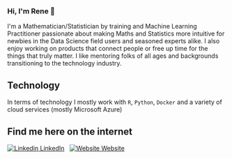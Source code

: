 ### Hi, I'm Rene 👋

I'm a Mathematician/Statistician by training and Machine Learning Practitioner passionate about making Maths and Statistics more intuitive for newbies in the Data Science field users and seasoned experts alike. I also enjoy working on products that connect people or free up time for the things that truly matter. I like mentoring folks of all ages and backgrounds transitioning to the technology industry.

## Technology
In terms of technology I mostly work with `R`, `Python`, `Docker` and a variety of cloud services (mostly Microsoft Azure)

## Find me here on the internet
[![Linkedin](https://i.stack.imgur.com/gVE0j.png) LinkedIn](https://www.linkedin.com/in/reneessomba/)
&nbsp;
[![Website](https://i.stack.imgur.com/tskMh.png) Website](https://franckess.com)

<!--
**franckess/franckess** is a ✨ _special_ ✨ repository because its `README.md` (this file) appears on your GitHub profile.

Here are some ideas to get you started:

- 🔭 I’m currently working on ...
- 🌱 I’m currently learning ...
- 👯 I’m looking to collaborate on ...
- 🤔 I’m looking for help with ...
- 💬 Ask me about ...
- 📫 How to reach me: ...
- 😄 Pronouns: ...
- ⚡ Fun fact: ...
-->
